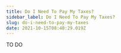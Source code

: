 ```yaml
---
title: Do I Need To Pay My Taxes?
sidebar_label: Do I Need To Pay My Taxes?
slug: do-i-need-to-pay-my-taxes
date: 2021-10-15T08:40:29.019Z
---
```

TO DO